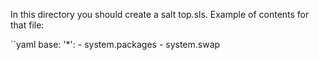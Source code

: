 In this directory you should create a salt top.sls.
Example of contents for that file:

``yaml
base:
  '*':
    - system.packages
    - system.swap
```
